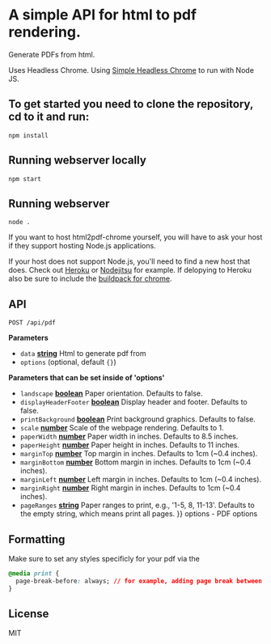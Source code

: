 # A simple API for html to pdf rendering.

Generate PDFs from html.

Uses Headless Chrome. Using [Simple Headless Chrome](https://github.com/LucianoGanga/simple-headless-chrome) to run with Node JS.

## To get started you need to clone the repository, cd to it and run:

```shell
npm install
```

## Running webserver locally

```shell
npm start
```

## Running webserver

```
node .
```

If you want to host html2pdf-chrome yourself, you will have to ask your host if they support hosting Node.js applications.

If your host does not support Node.js, you'll need to find a new host
that does. Check out [Heroku](http://heroku.com) or [Nodejitsu](http://nodejitsu.com) for example.
If delopying to Heroku also be sure to include the [buildpack for chrome](https://github.com/heroku/heroku-buildpack-google-chrome).

## API

```
POST /api/pdf
```

**Parameters**

* `data` **[string](https://developer.mozilla.org/en-US/docs/Web/JavaScript/Reference/Global_Objects/String)** Html to generate pdf from
* `options` (optional, default `{}`)

**Parameters that can be set inside of 'options'**

* `landscape` **[boolean](https://developer.mozilla.org/en-US/docs/Web/JavaScript/Reference/Global_Objects/Boolean)** Paper orientation. Defaults to false.
* `displayHeaderFooter` **[boolean](https://developer.mozilla.org/en-US/docs/Web/JavaScript/Reference/Global_Objects/Boolean)** Display header and footer. Defaults to false.
* `printBackground` **[boolean](https://developer.mozilla.org/en-US/docs/Web/JavaScript/Reference/Global_Objects/Boolean)** Print background graphics. Defaults to false.
* `scale` **[number](https://developer.mozilla.org/en-US/docs/Web/JavaScript/Reference/Global_Objects/Number)** Scale of the webpage rendering. Defaults to 1.
* `paperWidth` **[number](https://developer.mozilla.org/en-US/docs/Web/JavaScript/Reference/Global_Objects/Number)** Paper width in inches. Defaults to 8.5 inches.
* `paperHeight` **[number](https://developer.mozilla.org/en-US/docs/Web/JavaScript/Reference/Global_Objects/Number)** Paper height in inches. Defaults to 11 inches.
* `marginTop` **[number](https://developer.mozilla.org/en-US/docs/Web/JavaScript/Reference/Global_Objects/Number)** Top margin in inches. Defaults to 1cm (~0.4 inches).
* `marginBottom` **[number](https://developer.mozilla.org/en-US/docs/Web/JavaScript/Reference/Global_Objects/Number)** Bottom margin in inches. Defaults to 1cm (~0.4 inches).
* `marginLeft` **[number](https://developer.mozilla.org/en-US/docs/Web/JavaScript/Reference/Global_Objects/Number)** Left margin in inches. Defaults to 1cm (~0.4 inches).
* `marginRight` **[number](https://developer.mozilla.org/en-US/docs/Web/JavaScript/Reference/Global_Objects/Number)** Right margin in inches. Defaults to 1cm (~0.4 inches).
* `pageRanges` **[string](https://developer.mozilla.org/en-US/docs/Web/JavaScript/Reference/Global_Objects/String)** Paper ranges to print, e.g., '1-5, 8, 11-13'. Defaults to the empty string, which means print all pages.
  }} options - PDF options

## Formatting

Make sure to set any styles specificly for your pdf via the

```css
@media print {
  page-break-before: always; // for example, adding page break between elements
}
```

## License

MIT

